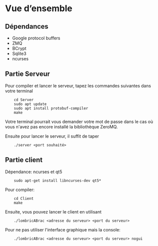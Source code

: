 # Vue d’ensemble

## Dépendances
* Google protocol buffers
* ZMQ
* BCrypt
* Sqlite3
* ncurses


## Partie Serveur
Pour compiler et lancer le serveur, tapez les commandes suivantes dans votre terminal
```
    cd Server
    sudo apt update
    sudo apt install protobuf-compiler
    make
```

Votre terminal pourrait vous demander votre mot de passe dans le cas où vous n'avez pas encore installé la bibliothèque ZeroMQ.

Ensuite pour lancer le serveur, il suffit de taper
```
    ./server <port souhaité>
```

## Partie client
Dépendance: ncurses et qt5
```
	sudo apt-get install libncurses-dev qt5*
```

Pour compiler:
```
	cd Client
	make
```
Ensuite, vous pouvez lancer le client en utilisant
```
	./lombricABrac <adresse du serveur> <port du serveur>
```
Pour ne pas utiliser l'interface graphique mais la console:
```
	./lombricABrac <adresse du serveur> <port du serveur> nogui
```
